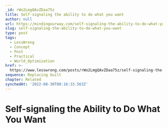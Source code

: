 ```yaml
---
_id: rWo2LmgQAvZDaa75z
title: Self-signaling the ability to do what you want
author: null
url: https://mindingourway.com/self-signaling-the-ability-to-do-what-you-want/
slug: self-signaling-the-ability-to-do-what-you-want
type: post
tags:
  - LessWrong
  - Concept
  - Post
  - Practical
  - World_Optimization
href: >-
  https://www.lesswrong.com/posts/rWo2LmgQAvZDaa75z/self-signaling-the-ability-to-do-what-you-want
sequence: Replacing Guilt
chapter: Related
synchedAt: '2022-08-30T08:16:33.563Z'
---
```


# Self-signaling the Ability to Do What You Want
